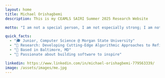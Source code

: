```yaml
---
layout: home
title: Michael Orishagbemi
description: This is my CEAMLS SAIRI Summer 2025 Research Website

motto: "I am not a special person, I am not especially strong; I am not especially gifted. I simply do not like to show my weakness, and I hate to lose, so I am a person who tries hard. That's all there is to me."

quick_facts:
  - "🎓 Junior, Computer Science @ Morgan State University"
  - "🔬 Research: Developing Cutting-Edge Algorithmic Approaches to Refine Machine Learning Systems for Complex Nonlinear Optimization in Biomedical Research"
  - "📍 Based in Baltimore, MD"
  - "🚀 Passionate about building software to inspire"

linkedin: https://www.linkedin.com/in/michael-orishagbemi-779563339/
image: /assets/images/me.jpg
---
```

